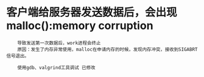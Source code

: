 # 客户端给服务器发送数据后，会出现malloc():memory corruption
```
    导致发送第一次数据后，work进程会终止
    原因：发生了内存异常使用，malloc在申请内存的时候，发现内存冲突，接收到SIGABRT信号退出。
    
    使用gdb、valgrind工具调试 已修改

```